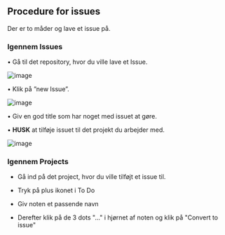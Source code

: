   ## Procedure for issues
  
  Der er to måder og lave et issue på.
  
  ### Igennem Issues
  
  •	Gå til det repository, hvor du ville lave et Issue.
  
  
  ![image](https://user-images.githubusercontent.com/71014091/118882597-a550d080-b8f4-11eb-866c-648223a1d8a6.png)
  

•	Klik på ”new Issue”.


![image](https://user-images.githubusercontent.com/71014091/118882638-b00b6580-b8f4-11eb-91c8-df6234797b00.png)


  •	Giv en god title som har noget med issuet at gøre.
  
  •	**HUSK** at tilføje issuet til det projekt du arbejder med.
  
  
  ![image](https://user-images.githubusercontent.com/71014091/118882705-bf8aae80-b8f4-11eb-90b9-a8da6380f324.png)

  
  
  ### Igennem Projects
  
  
  * Gå ind på det project, hvor du ville tilføjt et issue til.
  
  * Tryk på plus ikonet i To Do
  
  * Giv noten et passende navn
  
  * Derefter klik på de 3 dots "..." i hjørnet af noten og klik på "Convert to issue"
  
